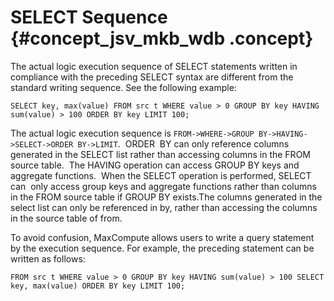 # SELECT Sequence {#concept_jsv_mkb_wdb .concept}

The actual logic execution sequence of SELECT statements written in compliance with the preceding SELECT syntax are different from the standard writing sequence. See the following example:

```
SELECT key, max(value) FROM src t WHERE value > 0 GROUP BY key HAVING sum(value) > 100 ORDER BY key LIMIT 100;
```

The actual logic execution sequence is `FROM->WHERE->GROUP BY->HAVING->SELECT->ORDER BY->LIMIT`.  ORDER  BY can only reference columns generated in the SELECT list rather than accessing columns in the FROM source table.  The HAVING operation can access GROUP BY keys and aggregate functions.  When the SELECT operation is performed, SELECT can  only access group keys and aggregate functions rather than columns in the FROM source table if GROUP BY exists.The columns generated in the select list can only be referenced in by, rather than accessing the columns in the source table of from.

To avoid confusion, MaxCompute allows users to write a query statement by the execution sequence. For example, the preceding statement can be written as follows:

```
FROM src t WHERE value > 0 GROUP BY key HAVING sum(value) > 100 SELECT key, max(value) ORDER BY key LIMIT 100;
```

